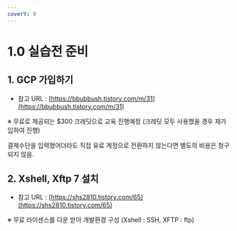```yaml
---
coverY: 0
---
```


# 1.0 실습전 준비

## **1.** GCP 가입하기

* 참고 URL : [https://bbubbush.tistory.com/m/31](https://bbubbush.tistory.com/m/31)

※ 무료로 제공되는 $300 크레딧으로 교육 진행예정 (크레딧 모두 사용했을 경우 재가입하여 진행)

결제수단을 입력했어더라도 직접 유료 계정으로 전환하지 않는다면 별도의 비용은 청구 되지 않음.



## 2. Xshell, Xftp 7 설치

* 참고 URL : [https://shs2810.tistory.com/65](https://shs2810.tistory.com/65)

※ 무료 라이센스를 다운 받아 개발환경 구성 (Xshell : SSH, XFTP : ftp)
